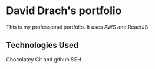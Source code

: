 # David Drach's portfolio
This is my professional portfolio. It uses AWS and ReactJS.
## Technologies Used

Chocolatey
Git and github
SSH
